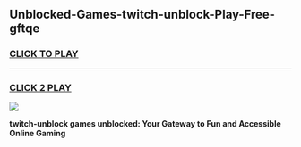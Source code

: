 
## Unblocked-Games-twitch-unblock-Play-Free-gftqe
<h3>
<a href="https://premium76.site?title=twitch-unblock&ref=20M">CLICK TO PLAY</a></h3>
<hr>

<h3>
<a href="https://premium76.site?title=twitch-unblock&ref=20M">CLICK 2 PLAY</a>
  
</h3>

<a href="https://premium76.site?title=twitch-unblock&ref=19M"><img src="https://clearcache.store/games.png"></a>


**twitch-unblock games unblocked: Your Gateway to Fun and Accessible Online Gaming**
